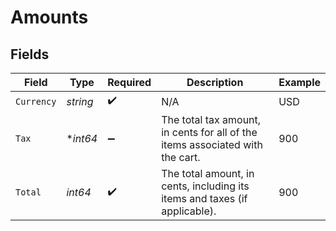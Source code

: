 # Amounts


## Fields

| Field                                                                         | Type                                                                          | Required                                                                      | Description                                                                   | Example                                                                       |
| ----------------------------------------------------------------------------- | ----------------------------------------------------------------------------- | ----------------------------------------------------------------------------- | ----------------------------------------------------------------------------- | ----------------------------------------------------------------------------- |
| `Currency`                                                                    | *string*                                                                      | :heavy_check_mark:                                                            | N/A                                                                           | USD                                                                           |
| `Tax`                                                                         | **int64*                                                                      | :heavy_minus_sign:                                                            | The total tax amount, in cents for all of the items associated with the cart. | 900                                                                           |
| `Total`                                                                       | *int64*                                                                       | :heavy_check_mark:                                                            | The total amount, in cents, including its items and taxes (if applicable).    | 900                                                                           |